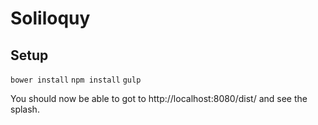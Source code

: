 # Soliloquy

## Setup
`bower install`
`npm install`
`gulp`

You should now be able to got to http://localhost:8080/dist/ and see the splash.
